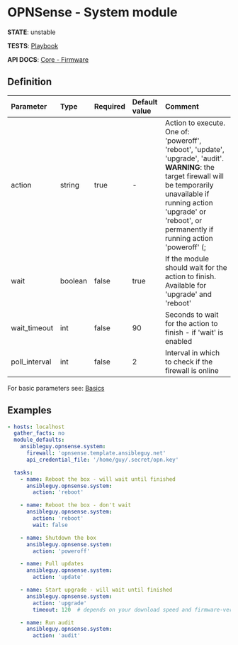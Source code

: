 # OPNSense - System module

**STATE**: unstable

**TESTS**: [Playbook](https://github.com/ansibleguy/collection_opnsense/blob/stable/tests/system.yml)

**API DOCS**: [Core - Firmware](https://docs.opnsense.org/development/api/core/firmware.html)

## Definition

| Parameter  | Type    | Required | Default value | Comment                                                                                                                                                                                                                                 |
|:-----------|:--------|:---------|:--------------|:----------------------------------------------------------------------------------------------------------------------------------------------------------------------------------------------------------------------------------------|
| action     | string  | true     | -             | Action to execute. One of: 'poweroff', 'reboot', 'update', 'upgrade', 'audit'. **WARNING**: the target firewall will be temporarily unavailable if running action 'upgrade' or 'reboot', or permanently if running action 'poweroff' (; |
| wait   | boolean | false    | true          | If the module should wait for the action to finish. Available for 'upgrade' and 'reboot'                                                                                                                                                |
| wait_timeout | int     | false    | 90            | Seconds to wait for the action to finish - if 'wait' is enabled                                                                                                                                                                         |
| poll_interval | int  | false    | 2             | Interval in which to check if the firewall is online                                                                                                                                                                                    |

For basic parameters see: [Basics](https://github.com/ansibleguy/collection_opnsense/blob/stable/docs/use_basic.md#definition)


## Examples

```yaml
- hosts: localhost
  gather_facts: no
  module_defaults:
    ansibleguy.opnsense.system:
      firewall: 'opnsense.template.ansibleguy.net'
      api_credential_file: '/home/guy/.secret/opn.key'

  tasks:
    - name: Reboot the box - will wait until finished
      ansibleguy.opnsense.system:
        action: 'reboot'

    - name: Reboot the box - don't wait
      ansibleguy.opnsense.system:
        action: 'reboot'
        wait: false

    - name: Shutdown the box
      ansibleguy.opnsense.system:
        action: 'poweroff'

    - name: Pull updates
      ansibleguy.opnsense.system:
        action: 'update'

    - name: Start upgrade - will wait until finished
      ansibleguy.opnsense.system:
        action: 'upgrade'
        timeout: 120  # depends on your download speed and firmware-version

    - name: Run audit
      ansibleguy.opnsense.system:
        action: 'audit'
```
